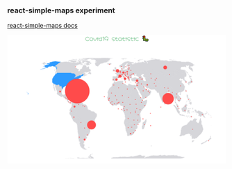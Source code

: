 ### react-simple-maps experiment

[react-simple-maps docs](https://www.react-simple-maps.io/docs/getting-started/)

![screenshot](https://github.com/nos-nart/nos-react-covid-map/blob/master/example.png)
